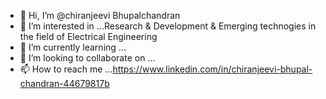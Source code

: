 - 👋 Hi, I’m @chiranjeevi Bhupalchandran
- 👀 I’m interested in ...Research & Development & Emerging technogies in the field of Electrical Engineering
- 🌱 I’m currently learning ...
- 💞️ I’m looking to collaborate on ...
- 📫 How to reach me ...https://www.linkedin.com/in/chiranjeevi-bhupal-chandran-44679817b

<!---
chiru-techie/chiru-techie is a ✨ special ✨ repository because its `README.md` (this file) appears on your GitHub profile.
You can click the Preview link to take a look at your changes.
--->
